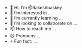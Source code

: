 - 👋 Hi, I’m @Rakeshbaskey
- 👀 I’m interested in ...
- 🌱 I’m currently learning ...
- 💞️ I’m looking to collaborate on ...
- 📫 How to reach me ...
- 😄 Pronouns: ...
- ⚡ Fun fact: ...

<!---
Rakeshbaskey/Rakeshbaskey is a ✨ special ✨ repository because its `README.md` (this file) appears on your GitHub profile.
You can click the Preview link to take a look at your changes.
--->
